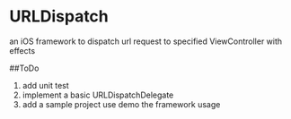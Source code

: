URLDispatch
===========

an iOS framework to dispatch url request to specified ViewController with effects

##ToDo

1. add unit test
2. implement a basic URLDispatchDelegate
3. add a sample project use demo the framework usage
